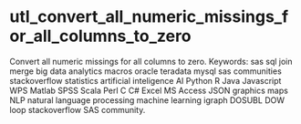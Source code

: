 # utl_convert_all_numeric_missings_for_all_columns_to_zero
Convert all numeric missings for all columns to zero. Keywords: sas sql join merge big data analytics macros oracle teradata mysql sas communities stackoverflow statistics artificial inteligence AI Python R Java Javascript WPS Matlab SPSS Scala Perl C C# Excel MS Access JSON graphics maps NLP natural language processing machine learning igraph DOSUBL DOW loop stackoverflow SAS community.
